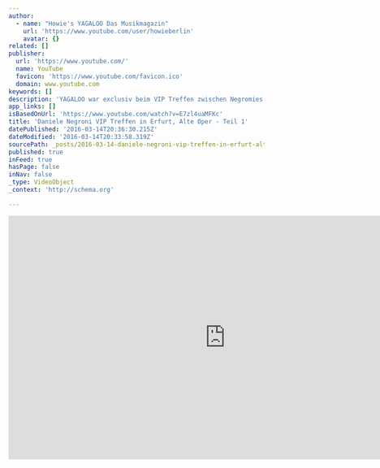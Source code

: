```yaml
---
author:
  - name: "Howie's YAGALOO Das Musikmagazin"
    url: 'https://www.youtube.com/user/howieberlin'
    avatar: {}
related: []
publisher:
  url: 'https://www.youtube.com/'
  name: YouTube
  favicon: 'https://www.youtube.com/favicon.ico'
  domain: www.youtube.com
keywords: []
description: 'YAGALOO war exclusiv beim VIP Treffen zwischen Negromies und ihrem Idol DANIELE NEGRONI in der Alten Oper Erfurt dabei - als Service für die Negromies haben wir für Euch auch Fotos auf unserer Homepage! Hier ist Teil 1 der Video-Trilogie. - Abonniere den Kanal!'
app_links: []
isBasedOnUrl: 'https://www.youtube.com/watch?v=E7zl4uaMFKc'
title: 'Daniele Negroni VIP Treffen in Erfurt, Alte Oper - Teil 1'
datePublished: '2016-03-14T20:36:30.215Z'
dateModified: '2016-03-14T20:33:58.319Z'
sourcePath: _posts/2016-03-14-daniele-negroni-vip-treffen-in-erfurt-alte-oper-teil-1.md
published: true
inFeed: true
hasPage: false
inNav: false
_type: VideoObject
_context: 'http://schema.org'

---
```

<iframe src="https://cdn.embedly.com/widgets/media.html?src=https%3A%2F%2Fwww.youtube.com%2Fembed%2FE7zl4uaMFKc%3Ffeature%3Doembed&amp;url=https%3A%2F%2Fwww.youtube.com%2Fwatch%3Fv%3DE7zl4uaMFKc&amp;image=https%3A%2F%2Fi.ytimg.com%2Fvi%2FE7zl4uaMFKc%2Fhqdefault.jpg&amp;key=b7d04c9b404c499eba89ee7072e1c4f7&amp;type=text%2Fhtml&amp;schema=youtube" width="854" height="480" scrolling="no" frameborder="0" allowfullscreen="allowfullscreen" style=""></iframe>